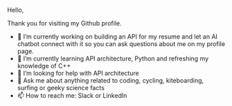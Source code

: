 Hello, 

Thank you for visiting my Github profile.

- 🔭 I’m currently working on building an API for my resume and let an AI chatbot connect with it so you can ask questions about me on my profile page.
- 🌱 I’m currently learning API architecture, Python and refreshing my knowledge of C++
- 🤔 I’m looking for help with API architecture 
- 💬 Ask me about anything related to coding, cycling, kiteboarding, surfing or geeky science facts
- 📫 How to reach me: Slack or LinkedIn

<!--
**JohanBinst/JohanBinst** is a ✨ _special_ ✨ repository because its `README.md` (this file) appears on your GitHub profile.

Here are some ideas to get you started:

- 🔭 I’m currently working on ...
- 🌱 I’m currently learning ...
- 👯 I’m looking to collaborate on ...
- 🤔 I’m looking for help with ...
- 💬 Ask me about ...
- 📫 How to reach me: ...
- 😄 Pronouns: ...
- ⚡ Fun fact: ...
-->
